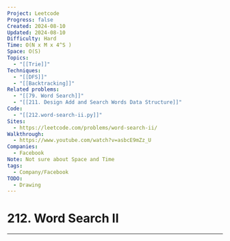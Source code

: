 ```yaml
---
Project: Leetcode
Progress: false
Created: 2024-08-10
Updated: 2024-08-10
Difficulty: Hard
Time: O(N x M x 4^S )
Space: O(S)
Topics:
  - "[[Trie]]"
Techniques:
  - "[[DFS]]"
  - "[[Backtracking]]"
Related problems:
  - "[[79. Word Search]]"
  - "[[211. Design Add and Search Words Data Structure]]"
Code:
  - "[[212.word-search-ii.py]]"
Sites:
  - https://leetcode.com/problems/word-search-ii/
Walkthrough:
  - https://www.youtube.com/watch?v=asbcE9mZz_U
Companies:
  - Facebook
Note: Not sure about Space and Time
tags:
  - Company/Facebook
TODO:
  - Drawing
---
```

# 212. Word Search II
---
